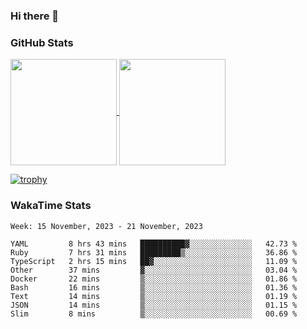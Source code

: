 ### Hi there 👋

### GitHub Stats

<a href="https://github.com/anuraghazra/github-readme-stats">
  <img align="center" height="170px" src="https://github-readme-stats.vercel.app/api/top-langs/?username=tksfjt1024&layout=compact&count_private=true&show_icons=true&show_icons=true&theme=graywhite" />
</a>
<a href="https://github.com/anuraghazra/github-readme-stats">
  <img align="center" height="170px" src="https://github-readme-stats.vercel.app/api?username=tksfjt1024&count_private=true&show_icons=true&show_icons=true&theme=graywhite" />
</a>

[![trophy](https://github-profile-trophy.vercel.app/?username=tksfjt1024)](https://github.com/ryo-ma/github-profile-trophy)

### WakaTime Stats

<!--START_SECTION:waka-->
```text
Week: 15 November, 2023 - 21 November, 2023

YAML         8 hrs 43 mins   ██████████▓░░░░░░░░░░░░░░   42.73 % 
Ruby         7 hrs 31 mins   █████████▒░░░░░░░░░░░░░░░   36.86 % 
TypeScript   2 hrs 15 mins   ██▓░░░░░░░░░░░░░░░░░░░░░░   11.09 % 
Other        37 mins         ▓░░░░░░░░░░░░░░░░░░░░░░░░   03.04 % 
Docker       22 mins         ▒░░░░░░░░░░░░░░░░░░░░░░░░   01.86 % 
Bash         16 mins         ▒░░░░░░░░░░░░░░░░░░░░░░░░   01.36 % 
Text         14 mins         ▒░░░░░░░░░░░░░░░░░░░░░░░░   01.19 % 
JSON         14 mins         ▒░░░░░░░░░░░░░░░░░░░░░░░░   01.15 % 
Slim         8 mins          ▒░░░░░░░░░░░░░░░░░░░░░░░░   00.69 % 
```
<!--END_SECTION:waka-->

